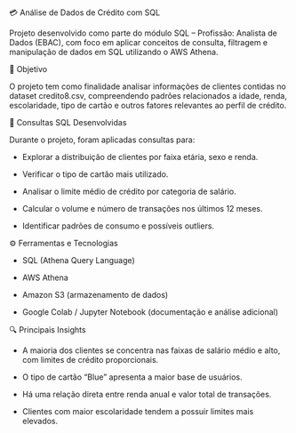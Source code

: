 💳 Análise de Dados de Crédito com SQL

Projeto desenvolvido como parte do módulo SQL – Profissão: Analista de Dados (EBAC), com foco em aplicar conceitos de consulta, filtragem e manipulação de dados em SQL utilizando o AWS Athena.

🎯 Objetivo

O projeto tem como finalidade analisar informações de clientes contidas no dataset credito8.csv, compreendendo padrões relacionados a idade, renda, escolaridade, tipo de cartão e outros fatores relevantes ao perfil de crédito.

🧠 Consultas SQL Desenvolvidas

Durante o projeto, foram aplicadas consultas para:

- Explorar a distribuição de clientes por faixa etária, sexo e renda.

- Verificar o tipo de cartão mais utilizado.

- Analisar o limite médio de crédito por categoria de salário.

- Calcular o volume e número de transações nos últimos 12 meses.

- Identificar padrões de consumo e possíveis outliers.

⚙️ Ferramentas e Tecnologias

- SQL (Athena Query Language)

- AWS Athena

- Amazon S3 (armazenamento de dados)

- Google Colab / Jupyter Notebook (documentação e análise adicional)

🔍 Principais Insights

- A maioria dos clientes se concentra nas faixas de salário médio e alto, com limites de crédito proporcionais.

- O tipo de cartão “Blue” apresenta a maior base de usuários.

- Há uma relação direta entre renda anual e valor total de transações.

- Clientes com maior escolaridade tendem a possuir limites mais elevados.
